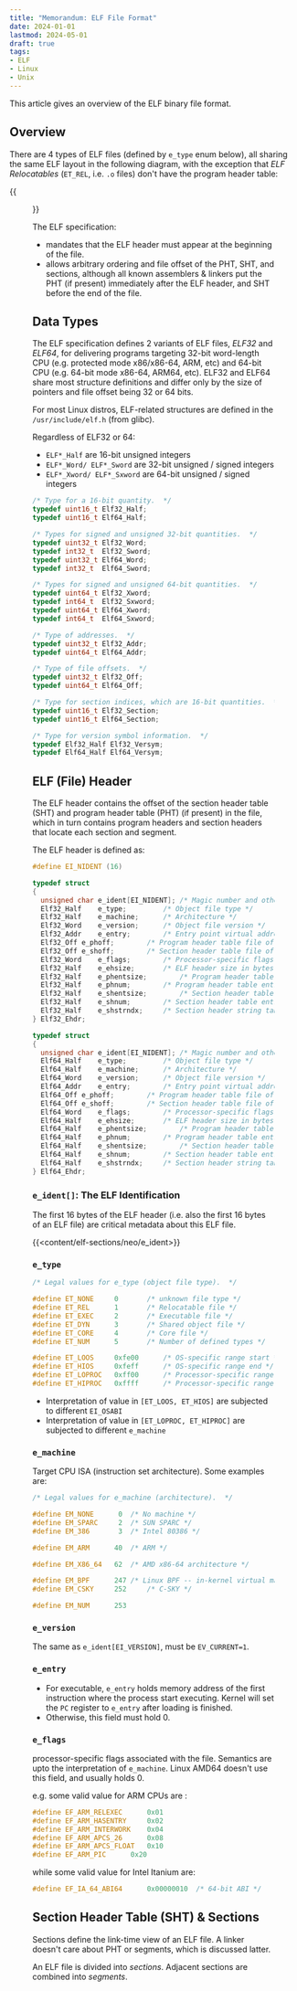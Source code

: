 ```yaml
---
title: "Memorandum: ELF File Format"
date: 2024-01-01
lastmod: 2024-05-01
draft: true
tags:
- ELF
- Linux
- Unix
---
```


This article gives an overview of the ELF binary file format.

<!--more-->

## Overview

There are 4 types of ELF files (defined by `e_type` enum below), all sharing the same ELF layout in the following diagram,
with the exception that *ELF Relocatables* (`ET_REL`, i.e. `.o` files) don't have the program header table:

{{<figure src="./elf.drawio.svg" caption="ELF layout overview.">}}

The ELF specification:
- mandates that the ELF header must appear at the beginning of the file.
- allows arbitrary ordering and file offset of the PHT, SHT, and sections, although all known assemblers & linkers put the PHT (if present) immediately after the ELF header, and SHT before the end of the file.

## Data Types

The ELF specification defines 2 variants of ELF files, *ELF32* and *ELF64*, for delivering programs targeting 32-bit word-length CPU (e.g. protected mode x86/x86-64, ARM, etc) and 64-bit CPU (e.g. 64-bit mode x86-64, ARM64, etc).
ELF32 and ELF64 share most structure definitions and differ only by the size of pointers and file offset being 32 or 64 bits.

For most Linux distros, ELF-related structures are defined in the `/usr/include/elf.h` (from glibc).

Regardless of ELF32 or 64:
- `ELF*_Half` are 16-bit unsigned integers
- `ELF*_Word/ ELF*_Sword` are 32-bit unsigned / signed integers
- `ELF*_Xword/ ELF*_Sxword` are 64-bit unsigned / signed integers

```c
/* Type for a 16-bit quantity.  */
typedef uint16_t Elf32_Half;
typedef uint16_t Elf64_Half;

/* Types for signed and unsigned 32-bit quantities.  */
typedef uint32_t Elf32_Word;
typedef	int32_t  Elf32_Sword;
typedef uint32_t Elf64_Word;
typedef	int32_t  Elf64_Sword;

/* Types for signed and unsigned 64-bit quantities.  */
typedef uint64_t Elf32_Xword;
typedef	int64_t  Elf32_Sxword;
typedef uint64_t Elf64_Xword;
typedef	int64_t  Elf64_Sxword;

/* Type of addresses.  */
typedef uint32_t Elf32_Addr;
typedef uint64_t Elf64_Addr;

/* Type of file offsets.  */
typedef uint32_t Elf32_Off;
typedef uint64_t Elf64_Off;

/* Type for section indices, which are 16-bit quantities.  */
typedef uint16_t Elf32_Section;
typedef uint16_t Elf64_Section;

/* Type for version symbol information.  */
typedef Elf32_Half Elf32_Versym;
typedef Elf64_Half Elf64_Versym;
```

## ELF (File) Header

The ELF header contains the offset of the section header table (SHT) and program header table (PHT) (if present) in the file,
which in turn contains program headers and section headers that locate each section and segment.

The ELF header is defined as:

```c {tabWidth=8}
#define EI_NIDENT (16)

typedef struct
{
  unsigned char	e_ident[EI_NIDENT];	/* Magic number and other info */
  Elf32_Half	e_type;			/* Object file type */
  Elf32_Half	e_machine;		/* Architecture */
  Elf32_Word	e_version;		/* Object file version */
  Elf32_Addr	e_entry;		/* Entry point virtual address */
  Elf32_Off	e_phoff;		/* Program header table file offset */
  Elf32_Off	e_shoff;		/* Section header table file offset */
  Elf32_Word	e_flags;		/* Processor-specific flags */
  Elf32_Half	e_ehsize;		/* ELF header size in bytes */
  Elf32_Half	e_phentsize;		/* Program header table entry size */
  Elf32_Half	e_phnum;		/* Program header table entry count */
  Elf32_Half	e_shentsize;		/* Section header table entry size */
  Elf32_Half	e_shnum;		/* Section header table entry count */
  Elf32_Half	e_shstrndx;		/* Section header string table index */
} Elf32_Ehdr;

typedef struct
{
  unsigned char	e_ident[EI_NIDENT];	/* Magic number and other info */
  Elf64_Half	e_type;			/* Object file type */
  Elf64_Half	e_machine;		/* Architecture */
  Elf64_Word	e_version;		/* Object file version */
  Elf64_Addr	e_entry;		/* Entry point virtual address */
  Elf64_Off	e_phoff;		/* Program header table file offset */
  Elf64_Off	e_shoff;		/* Section header table file offset */
  Elf64_Word	e_flags;		/* Processor-specific flags */
  Elf64_Half	e_ehsize;		/* ELF header size in bytes */
  Elf64_Half	e_phentsize;		/* Program header table entry size */
  Elf64_Half	e_phnum;		/* Program header table entry count */
  Elf64_Half	e_shentsize;		/* Section header table entry size */
  Elf64_Half	e_shnum;		/* Section header table entry count */
  Elf64_Half	e_shstrndx;		/* Section header string table index */
} Elf64_Ehdr;

```

### `e_ident[]`: The ELF Identification

The first 16 bytes of the ELF header (i.e. also the first 16 bytes of an ELF file)
are critical metadata about this ELF file.

{{<content/elf-sections/neo/e_ident>}}
    

### `e_type`

```c
/* Legal values for e_type (object file type).  */

#define ET_NONE		0		/* unknown file type */
#define ET_REL		1		/* Relocatable file */
#define ET_EXEC		2		/* Executable file */
#define ET_DYN		3		/* Shared object file */
#define ET_CORE		4		/* Core file */
#define	ET_NUM		5		/* Number of defined types */

#define ET_LOOS		0xfe00		/* OS-specific range start */
#define ET_HIOS		0xfeff		/* OS-specific range end */
#define ET_LOPROC	0xff00		/* Processor-specific range start */
#define ET_HIPROC	0xffff		/* Processor-specific range end */
```

- Interpretation of value in `[ET_LOOS, ET_HIOS]` are subjected to different `EI_OSABI`
- Interpretation of value in `[ET_LOPROC, ET_HIPROC]` are subjected to different `e_machine`

### `e_machine`

Target CPU ISA (instruction set architecture). Some examples are:

```c
/* Legal values for e_machine (architecture).  */

#define EM_NONE		 0	/* No machine */
#define EM_SPARC	 2	/* SUN SPARC */
#define EM_386		 3	/* Intel 80386 */

#define EM_ARM		40	/* ARM */

#define EM_X86_64	62	/* AMD x86-64 architecture */

#define EM_BPF		247	/* Linux BPF -- in-kernel virtual machine */
#define EM_CSKY		252     /* C-SKY */

#define EM_NUM		253
```

### `e_version`

The same as `e_ident[EI_VERSION]`, must be `EV_CURRENT=1`.

### `e_entry`

- For executable, `e_entry` holds memory address of the first instruction where the process start executing. Kernel will set the `PC` register to `e_entry` after loading is finished.
- Otherwise, this field must hold 0.

### `e_flags`

processor-specific flags associated with the file.
Semantics are upto the interpretation of `e_machine`.
Linux AMD64 doesn't use this field, and usually holds 0.

e.g. some valid value for ARM CPUs are :

```c
#define EF_ARM_RELEXEC		0x01
#define EF_ARM_HASENTRY		0x02
#define EF_ARM_INTERWORK	0x04
#define EF_ARM_APCS_26		0x08
#define EF_ARM_APCS_FLOAT	0x10
#define EF_ARM_PIC		0x20
```

while some valid value for Intel Itanium are:

```c
#define EF_IA_64_ABI64		0x00000010	/* 64-bit ABI */
```

Section Header Table (SHT) & Sections
-----------------

Sections define the link-time view of an ELF file.
A linker doesn't care about PHT or segments, which is discussed latter.

An ELF file is divided into *sections*. Adjacent sections are combined into *segments*.
